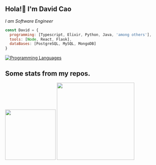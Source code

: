 <h2>  Hola!👋  I'm David Cao </h2>
<p><em>I am Software Engineer
</em></p>


```javascript
const David = {
  programming: [Typescript, Elixir, Python, Java, 'among others'],
  tools: [Node, React, Flask],
  dataBases: [PostgreSQL, MySQL, MongoDB]
}
```
[![Programming Languages](https://skillicons.dev/icons?i=,js,ts,bash,py,elixir,c,rust)](https://skillicons.dev)


## Some stats from my repos.

<img height="163" src="https://github-readme-stats.vercel.app/api/top-langs/?username=davecaos&theme=dark&hide_border=false&include_all_commits=true&count_private=true&layout=compact" />
<img height="250" src="https://github-contributor-stats.vercel.app/api?username=davecaos&limit=5&theme=dark&combine_all_yearly_contributions=true" />
<!--
**davecaos/davecaos** is a ✨ _special_ ✨ repository because its `README.md` (this file) appears on your GitHub profile.

Here are some ideas to get you started:

- 🔭 I’m currently working on ...
- 🌱 I’m currently learning ...
- 👯 I’m looking to collaborate on ...
- 🤔 I’m looking for help with ...
- 💬 Ask me about ...
- 📫 How to reach me: ...
- 😄 Pronouns: ...
- ⚡ Fun fact: ...
-->
